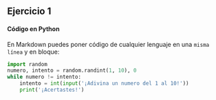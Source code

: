 ## Ejercicio 1

#### Código en Python

En Markdown puedes poner código de cualquier lenguaje en una `misma línea` y en bloque:

```python
import random
numero, intento = random.randint(1, 10), 0
while numero != intento:
    intento = int(input('¡Adivina un numero del 1 al 10!'))
    print('¡Acertastes!')

